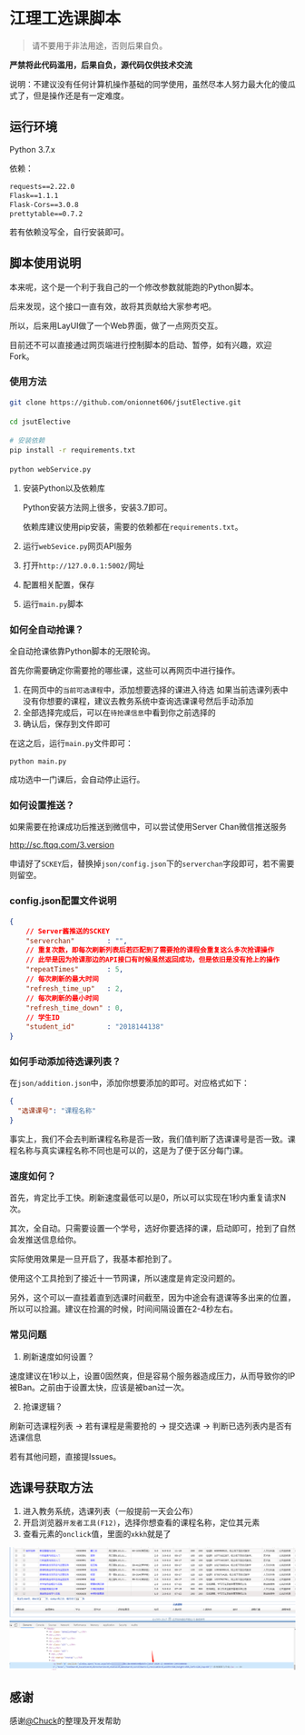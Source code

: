 # 江理工选课脚本

> 请不要用于非法用途，否则后果自负。



**严禁将此代码滥用，后果自负，源代码仅供技术交流**



说明：不建议没有任何计算机操作基础的同学使用，虽然尽本人努力最大化的傻瓜式了，但是操作还是有一定难度。



## 运行环境

Python 3.7.x

依赖：

```
requests==2.22.0
Flask==1.1.1
Flask-Cors==3.0.8
prettytable==0.7.2
```

若有依赖没写全，自行安装即可。



## 脚本使用说明

本来呢，这个是一个利于我自己的一个修改参数就能跑的Python脚本。

后来发现，这个接口一直有效，故将其贡献给大家参考吧。

所以，后来用LayUI做了一个Web界面，做了一点网页交互。

目前还不可以直接通过网页端进行控制脚本的启动、暂停，如有兴趣，欢迎Fork。



### 使用方法

```sh
git clone https://github.com/onionnet606/jsutElective.git

cd jsutElective

# 安装依赖
pip install -r requirements.txt

python webService.py
```

1. 安装Python以及依赖库

   Python安装方法网上很多，安装3.7即可。

   依赖库建议使用pip安装，需要的依赖都在`requirements.txt`。

2. 运行`webSevice.py`网页API服务
3. 打开`http://127.0.0.1:5002/`网址
4. 配置相关配置，保存
5. 运行`main.py`脚本

### 如何全自动抢课？

全自动抢课依靠Python脚本的无限轮询。

首先你需要确定你需要抢的哪些课，这些可以再网页中进行操作。

1. 在网页中的`当前可选课程`中，添加想要选择的课进入待选
   如果当前选课列表中没有你想要的课程，建议去教务系统中查询选课课号然后手动添加
2. 全部选择完成后，可以在`待抢课信息`中看到你之前选择的
3. 确认后，保存到文件即可

在这之后，运行`main.py`文件即可：

```
python main.py
```

成功选中一门课后，会自动停止运行。

### 如何设置推送？
如果需要在抢课成功后推送到微信中，可以尝试使用Server Chan微信推送服务

http://sc.ftqq.com/3.version

申请好了`SCKEY`后，替换掉`json/config.json`下的`serverchan`字段即可，若不需要则留空。

### config.json配置文件说明
```json
{
    // Server酱推送的SCKEY
    "serverchan"        : "",
    // 重复次数，即每次刷新列表后若匹配到了需要抢的课程会重复这么多次抢课操作
    // 此举是因为抢课那边的API接口有时候虽然返回成功，但是依旧是没有抢上的操作
    "repeatTimes"       : 5,
    // 每次刷新的最大时间
    "refresh_time_up"   : 2,
    // 每次刷新的最小时间
    "refresh_time_down" : 0,
    // 学生ID
    "student_id"        : "2018144138"
}
```

### 如何手动添加待选课列表？
在`json/addition.json`中，添加你想要添加的即可。对应格式如下：
```json
{
  "选课课号": "课程名称"
}
```
事实上，我们不会去判断课程名称是否一致，我们值判断了选课课号是否一致。课程名称与真实课程名称不同也是可以的，这是为了便于区分每门课。


### 速度如何？
首先，肯定比手工快。刷新速度最低可以是0，所以可以实现在1秒内重复请求N次。

其次，全自动。只需要设置一个学号，选好你要选择的课，启动即可，抢到了自然会发推送信息给你。

实际使用效果是一旦开启了，我基本都抢到了。

使用这个工具抢到了接近十一节网课，所以速度是肯定没问题的。

另外，这个可以一直挂着直到选课时间截至，因为中途会有退课等多出来的位置，所以可以捡漏。建议在捡漏的时候，时间间隔设置在2-4秒左右。

### 常见问题

1. 刷新速度如何设置？

  速度建议在1秒以上，设置0固然爽，但是容易个服务器造成压力，从而导致你的IP被Ban。之前由于设置太快，应该是被ban过一次。

2. 抢课逻辑？

  刷新可选课程列表 -> 若有课程是需要抢的 -> 提交选课 -> 判断已选列表内是否有选课信息

若有其他问题，直接提Issues。

## 选课号获取方法

1. 进入教务系统，选课列表（一般提前一天会公布）
2. 开启浏览器`开发者工具(F12)`，选择你想查看的课程名称，定位其元素
3. 查看元素的`onclick`值，里面的`xkkh`就是了

![image-20200408222825539](img/image-20200408222825539.png)

## 感谢
感谢[@Chuck](https://github.com/fanck0605)的整理及开发帮助